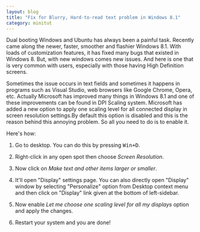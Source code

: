 ```yaml
---
layout: blog
title: "Fix for Blurry, Hard-to-read text problem in Windows 8.1"
category: minitut
---
```


Dual booting Windows and Ubuntu has always been a painful task. Recently came along the newer, faster, smoother and flashier Windows 8.1. With loads of customization features, it has fixed many bugs that existed in Windows 8. But, with new windows comes new issues. And here is one that is very common with users, especially with those having High Definition screens.

Sometimes the issue occurs in text fields and sometimes it happens in programs such as Visual Studio, web browsers like Google Chrome, Opera, etc. Actually Microsoft has improved many things in Windows 8.1 and one of these improvements can be found in DPI Scaling system. Microsoft has added a new option to apply one scaling level for all connected display in screen resolution settings.By default this option is disabled and this is the reason behind this annoying problem. So all you need to do is to enable it.

Here's how:

1. Go to desktop. You can do this by pressing <kbd>Win+D</kbd>.

2. Right-click in any open spot then choose *Screen Resolution*.

3. Now click on *Make text and other items larger or smaller*.

4. It'll open "Display" settings page. You can also directly open "Display" window by selecting "Personalize" option from Desktop context menu and then click on "Display" link given at the bottom of left-sidebar.

5. Now enable *Let me choose one scaling level for all my displays* option and apply the changes.

6. Restart your system and you are done!
